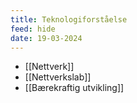 ```yaml
---
title: Teknologiforståelse
feed: hide
date: 19-03-2024
---
```


- [[Nettverk]]
- [[Nettverkslab]]
- [[Bærekraftig utvikling]]
